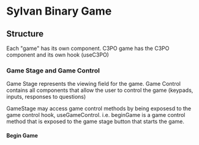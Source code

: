 # Sylvan Binary Game

## Structure

Each "game" has its own component. C3PO game has the C3PO component and its own hook (useC3PO)

### Game Stage and Game Control

Game Stage represents the viewing field for the game. Game Control contains all components that allow the user to control the game (keypads, inputs, responses to questions)

GameStage may access game control methods by being exposesd to the game control hook, useGameControl. i.e. beginGame is a game control method that is exposed to the game stage button that starts the game.

#### Begin Game
